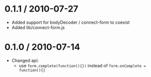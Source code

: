 
0.1.1 / 2010-07-27
==================

  * Added support for bodyDecoder / connect-form to coexist
  * Added lib/connect-form.js

0.1.0 / 2010-07-14
==================

  * Changed api:
    - use `form.complete(function(){})` instead of `form.onComplete = function(){}`
